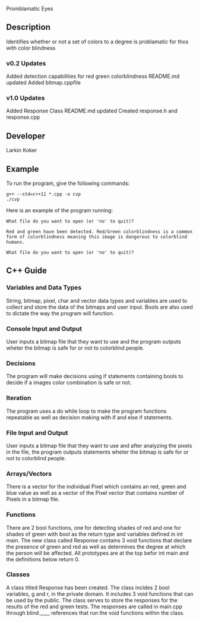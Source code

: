 Promblamatic Eyes

## Description

Identifies whether or not a set of colors to a degree is problamatic for thos with color blindness

### v0.2 Updates

Added detection capabilities for red green colorblindness
README.md updated
Added bitmap.cppfile

### v1.0 Updates
Added Response Class
README.md updated
Created response.h and response.cpp



## Developer

Larkin Koker

## Example

To run the program, give the following commands:

```
g++ --std=c++11 *.cpp -o cvp
./cvp
```

Here is an example of the program running:

```
What file do you want to open (or 'no' to quit)?

Red and green have been detected. Red/Green colorblindness is a common form of colorblindness meaning this image is dangerous to colorblind humans.

What file do you want to open (or 'no' to quit)?
```

## C++ Guide

### Variables and Data Types

String, bitmap, pixel, char and vector data types and variables are used to collect and store the data of the bitmaps and user input. Bools are also used to dictate the way the program will function.
### Console Input and Output

User inputs a bitmap file that they want to use and the program outputs wheter the bitmap is safe for or not to colorblind people.

### Decisions

The program will make decisions using if statements containing bools to decide if a images color combination is safe or not.

### Iteration

The program uses a do while loop to make the program functions repeatable as well as decision making with if and else if statements.

### File Input and Output

User inputs a bitmap file that they want to use and after analyzing the pixels in the file, the program outputs statements wheter the bitmap is safe for or not to colorblind people.

### Arrays/Vectors

There is a vector for the individual Pixel which contains an red, green and blue value as well as a vector of the Pixel vector that contains number of Pixels in a bitmap file.

### Functions

There are 2 bool functions, one for  detecting shades of red and one for shades of green with bool as the return type and variables defined in int main. The new class called Response contains 3 void functions that declare the presence of green and red as well as determines the degree at which the person will be affected.  All prototypes are at the top befor int main and the definitions below return 0.

### Classes

A class titled Response has been created. The class incldes 2 bool variables, g and r, in the private domain. It includes 3 void functions that can be used by the public. The class serves to store the responses for the results of the red and green tests. The responses are called in main.cpp through blind.____ references that run the void functions within the class. 
